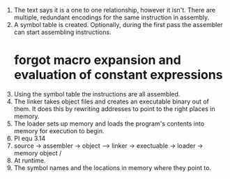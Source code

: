 
1. The text says it is a one to one relationship, however it isn't. There are
   multiple, redundant encodings for the same instruction in assembly.
2. A symbol table is created. Optionally, during the first pass the assembler
   can start assembling instructions.
   # forgot macro expansion and evaluation of constant expressions
3. Using the symbol table the instructions are all assembled.
4. The linker takes object files and creates an executable binary out of them.
   It does this by rewriting addresses to point to the right places in memory.
5. The loader sets up memory and loads the program's contents into memory for
   execution to begin.
6. PI equ 3.14
7. source -> assembler -> object --> linker -> exectuable -> loader -> memory
                          object /               
8. At runtime.
9. The symbol names and the locations in memory where they point to.
